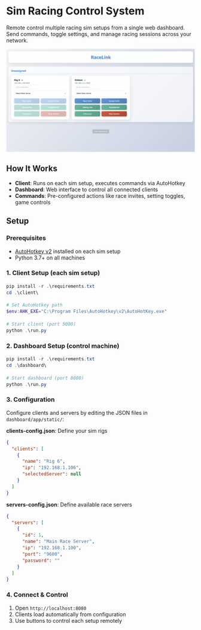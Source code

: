 # Sim Racing Control System

Remote control multiple racing sim setups from a single web dashboard. Send commands, toggle settings, and manage racing sessions across your network.

![RaceLink](assets/racelink.png)

## How It Works

- **Client**: Runs on each sim setup, executes commands via AutoHotkey
- **Dashboard**: Web interface to control all connected clients
- **Commands**: Pre-configured actions like race invites, setting toggles, game controls

## Setup

### Prerequisites
- [AutoHotkey v2](https://www.autohotkey.com/) installed on each sim setup
- Python 3.7+ on all machines

### 1. Client Setup (each sim setup)

```powershell
pip install -r .\requirements.txt
cd .\client\

# Set AutoHotkey path
$env:AHK_EXE="C:\Program Files\AutoHotkey\v2\AutoHotKey.exe"

# Start client (port 5000)
python .\run.py
```

### 2. Dashboard Setup (control machine)

```powershell
pip install -r .\requirements.txt
cd .\dashboard\

# Start dashboard (port 8080)
python .\run.py
```

### 3. Configuration

Configure clients and servers by editing the JSON files in `dashboard/app/static/`:

**clients-config.json**: Define your sim rigs
```json
{
  "clients": [
    {
      "name": "Rig 6",
      "ip": "192.168.1.106",
      "selectedServer": null
    }
  ]
}
```

**servers-config.json**: Define available race servers
```json
{
  "servers": [
    {
      "id": 1,
      "name": "Main Race Server", 
      "ip": "192.168.1.100",
      "port": "9600",
      "password": ""
    }
  ]
}
```

### 4. Connect & Control

1. Open `http://localhost:8080`
2. Clients load automatically from configuration
3. Use buttons to control each setup remotely


